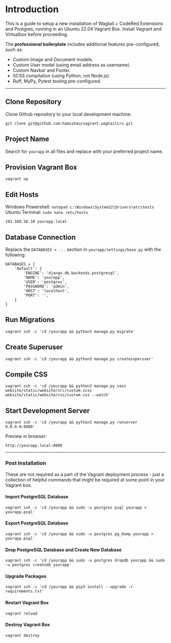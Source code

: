 # Introduction
This is a guide to setup a new installation of Wagtail + CodeRed Extensions and Postgres, running in an Ubuntu 22.04 Vagrant Box. Install Vagrant and Virtualbox before proceeding.

The **professional boilerplate** includes additional features pre-configured, such as:
- Custom Image and Document models.
- Custom User model (using email address as username).
- Custom Navbar and Footer.
- SCSS compilation (using Python, not Node.js).
- Ruff, MyPy, Pytest tooling pre-configured.

---

## Clone Repository
Clone Github repository to your local development machine:

```
git clone git@github.com:hamishau/vagrant.wagtailcrx.git
```

## Project Name
Search for `yourapp` in all files and replace with your preferred project name.

## Provision Vagrant Box

```
vagrant up
```

## Edit Hosts

Windows Powershell: `notepad c:\Windows\System32\Drivers\etc\hosts`  
Ubuntu Terminal: `sudo nano /etc/hosts`

```
192.168.56.10 yourapp.local
```
## Database Connection
Replace the `DATABASES = ...` section in `yourapp/settings/base.py` with the following:

```
DATABASES = {
    'default': {
        'ENGINE': 'django.db.backends.postgresql',
        'NAME': 'yourapp',
        'USER': 'postgres',
        'PASSWORD': 'admin',
        'HOST': 'localhost',
        'PORT': '',
    }
}
```
## Run Migrations

```
vagrant ssh -c 'cd /yourapp && python3 manage.py migrate'
```

## Create Superuser

```
vagrant ssh -c 'cd /yourapp && python3 manage.py createsuperuser'
```

## Compile CSS

```
vagrant ssh -c 'cd /yourapp && python3 manage.py sass website/static/website/src/custom.scss website/static/website/css/custom.css --watch'
```

## Start Development Server

```
vagrant ssh -c 'cd /yourapp && python3 manage.py runserver 0.0.0.0:8080'
```

Preview in browser:

```
http://yourapp.local:8080
```

---

### Post Installation
These are not required as a part of the Vagrant deployment process - just a collection of helpful commands that might be required at some point in your Vagrant box.

#### Import PostgreSQL Database
```
vagrant ssh -c 'cd /yourapp && sudo -u postgres psql yourapp < yourapp.psql'
```

#### Export PostgreSQL Database
```
vagrant ssh -c 'cd /yourapp && sudo -u postgres pg_dump yourapp > yourapp.psql'
```

#### Drop PostgreSQL Database and Create New Database
```
vagrant ssh -c 'cd /yourapp && sudo -u postgres dropdb yourapp && sudo -u postgres createdb yourapp'
```

#### Upgrade Packages
```
vagrant ssh -c 'cd /yourapp && pip3 install --upgrade -r requirements.txt'
```

#### Restart Vagrant Box
```
vagrant reload
```

#### Destroy Vagrant Box
```
vagrant destroy
```
